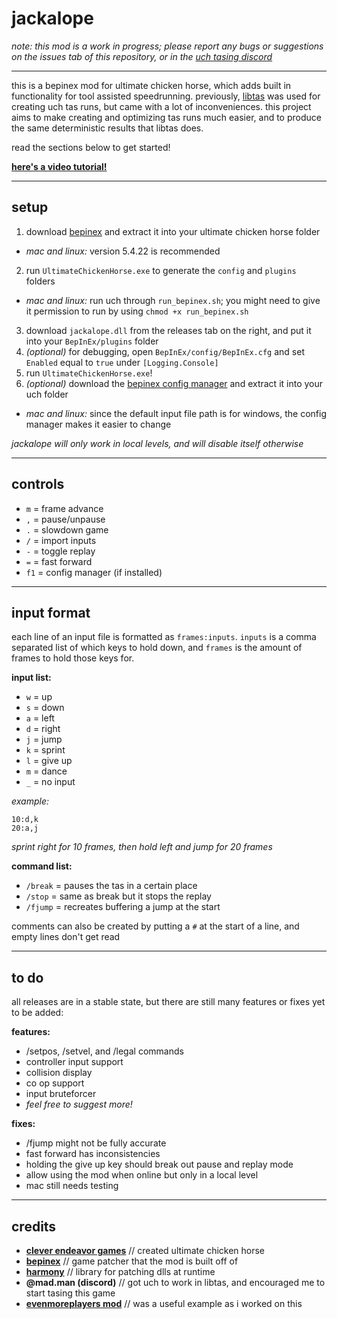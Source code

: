 # jackalope

*note: this mod is a work in progress; please report any bugs or suggestions on the issues tab of this repository, or in the [uch tasing discord](https://discord.gg/5SFJPZ5Bwe)*

---

this is a bepinex mod for ultimate chicken horse, which adds built in functionality for tool assisted speedrunning. previously, [libtas](https://github.com/clementgallet/libTAS) was used for creating uch tas runs, but came with a lot of inconveniences. this project aims to make creating and optimizing tas runs much easier, and to produce the same deterministic results that libtas does.

read the sections below to get started!

**[here's a video tutorial!](https://youtu.be/nGT22l6avXM)**

---

## setup

1. download [bepinex](https://docs.bepinex.dev/articles/user_guide/installation/index.html) and extract it into your ultimate chicken horse folder
- *mac and linux:* version 5.4.22 is recommended
2. run `UltimateChickenHorse.exe` to generate the `config` and `plugins` folders
- *mac and linux:* run uch through `run_bepinex.sh`; you might need to give it permission to run by using `chmod +x run_bepinex.sh`
3. download `jackalope.dll` from the releases tab on the right, and put it into your `BepInEx/plugins` folder
4. *(optional)* for debugging, open `BepInEx/config/BepInEx.cfg` and set `Enabled` equal to `true` under `[Logging.Console]`
5. run `UltimateChickenHorse.exe`!
6. *(optional)* download the [bepinex config manager](https://github.com/BepInEx/BepInEx.ConfigurationManager) and extract it into your uch folder
- *mac and linux:* since the default input file path is for windows, the config manager makes it easier to change

*jackalope will only work in local levels, and will disable itself otherwise*

---

## controls

- `m` = frame advance
- `,` = pause/unpause
- `.` = slowdown game
- `/` = import inputs
- `-` = toggle replay
- `=` = fast forward
- `f1` = config manager (if installed)

---

## input format

each line of an input file is formatted as `frames:inputs`. `inputs` is a comma separated list of which keys to hold down, and `frames` is the amount of frames to hold those keys for.

**input list:**
- `w` = up
- `s` = down
- `a` = left
- `d` = right
- `j` = jump
- `k` = sprint
- `l` = give up
- `m` = dance
- `_` = no input

*example:*
```
10:d,k
20:a,j
```
*sprint right for 10 frames, then hold left and jump for 20 frames*

**command list:**
- `/break` = pauses the tas in a certain place
- `/stop` = same as break but it stops the replay
- `/fjump` = recreates buffering a jump at the start

comments can also be created by putting a `#` at the start of a line, and empty lines don't get read

---

## to do

all releases are in a stable state, but there are still many features or fixes yet to be added:

**features:**
- /setpos, /setvel, and /legal commands
- controller input support
- collision display
- co op support
- input bruteforcer
- *feel free to suggest more!*

**fixes:**
- /fjump might not be fully accurate
- fast forward has inconsistencies
- holding the give up key should break out pause and replay mode
- allow using the mod when online but only in a local level
- mac still needs testing

---

## credits

- **[clever endeavor games](https://www.cleverendeavourgames.com/)** // created ultimate chicken horse
- **[bepinex](https://github.com/BepInEx/BepInEx)** // game patcher that the mod is built off of
- **[harmony](https://github.com/pardeike/Harmony)** // library for patching dlls at runtime
- **@mad.man (discord)** // got uch to work in libtas, and encouraged me to start tasing this game
- **[evenmoreplayers mod](https://github.com/batram/UCH-EvenMorePlayers)** // was a useful example as i worked on this